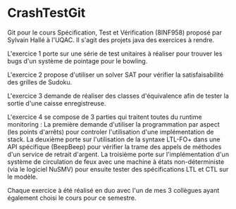 # CrashTestGit

Git pour le cours Spécification, Test et Vérification (8INF958) proposé par Sylvain Hallé à l'UQAC.
Il s'agit des projets java des exercices à rendre.

L'exercice 1 porte sur une série de test unitaires à réaliser pour trouver les bugs d'un système de pointage pour le bowling.

L'exercice 2 propose d'utiliser un solver SAT pour vérifier la satisfaisabilité des grilles de Sudoku.

L'exercice 3 demande de réaliser des classes d'équivalence afin de tester la sortie d'une caisse enregistreuse.

L'exercice 4 se compose de 3 parties qui traitent toutes du runtime monitoring :
    La première demande d'utiliser la programmation par aspect (les points d'arrêts) pour controler l'utilisation d'une implémentation de stack.
    La deuxième porte sur l'utilisation de la syntaxe LTL-FO+ dans une API spécifique (BeepBeep) pour vérifier la trame des appels de méthodes d'un service de retrait d'argent.
    La troisième porte sur l'implémentation d'un système de circulation de feux avec une machine à états non-déterministe (via le logiciel NuSMV) pour ensuite tester des spécifications LTL et CTL sur le modèle.


Chaque exercice à été réalisé en duo avec l'un de mes 3 collègues ayant également choisi le cours pour ce semestre.
